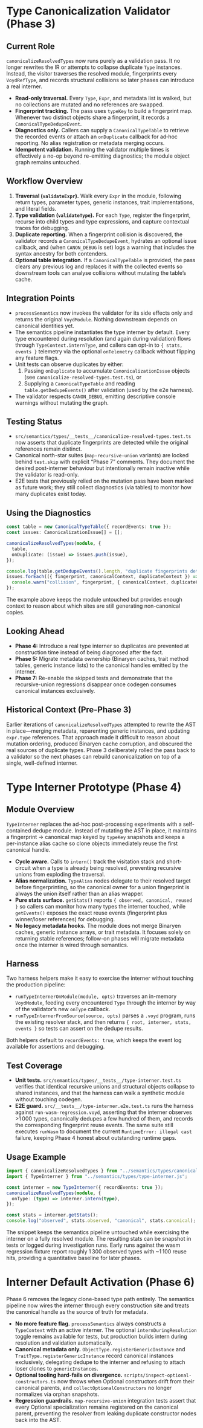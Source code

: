 # Type Canonicalization Validator (Phase 3)

## Current Role

`canonicalizeResolvedTypes` now runs purely as a validation pass. It no longer rewrites the IR or attempts to collapse duplicate `Type` instances. Instead, the visitor traverses the resolved module, fingerprints every `VoydRefType`, and records structural collisions so later phases can introduce a real interner.

- **Read-only traversal.** Every `Type`, `Expr`, and metadata list is walked, but no collections are mutated and no references are swapped.
- **Fingerprint tracking.** The pass uses `typeKey` to build a fingerprint map. Whenever two distinct objects share a fingerprint, it records a `CanonicalTypeDedupeEvent`.
- **Diagnostics only.** Callers can supply a `CanonicalTypeTable` to retrieve the recorded events or attach an `onDuplicate` callback for ad‑hoc reporting. No alias registration or metadata merging occurs.
- **Idempotent validation.** Running the validator multiple times is effectively a no-op beyond re-emitting diagnostics; the module object graph remains untouched.

## Workflow Overview

1. **Traversal (`validateExpr`).** Walk every `Expr` in the module, following return types, parameter types, generic instances, trait implementations, and literal fields.
2. **Type validation (`validateType`).** For each `Type`, register the fingerprint, recurse into child types and type expressions, and capture contextual traces for debugging.
3. **Duplicate reporting.** When a fingerprint collision is discovered, the validator records a `CanonicalTypeDedupeEvent`, hydrates an optional issue callback, and (when `CANON_DEBUG` is set) logs a warning that includes the syntax ancestry for both contenders.
4. **Optional table integration.** If a `CanonicalTypeTable` is provided, the pass clears any previous log and replaces it with the collected events so downstream tools can analyse collisions without mutating the table’s cache.

## Integration Points

- `processSemantics` now invokes the validator for its side effects only and returns the original `VoydModule`. Nothing downstream depends on canonical identities yet.
- The semantics pipeline instantiates the type interner by default. Every type encountered during resolution (and again during validation) flows through `TypeContext.internType`, and callers can opt-in to `{ stats, events }` telemetry via the optional `onTelemetry` callback without flipping any feature flags.
- Unit tests can observe duplicates by either:
  1. Passing `onDuplicate` to accumulate `CanonicalizationIssue` objects (see `canonicalize-resolved-types.test.ts`), or
  2. Supplying a `CanonicalTypeTable` and reading `table.getDedupeEvents()` after validation (used by the e2e harness).
- The validator respects `CANON_DEBUG`, emitting descriptive console warnings without mutating the graph.

## Testing Status

- `src/semantics/types/__tests__/canonicalize-resolved-types.test.ts` now asserts that duplicate fingerprints are detected while the original references remain distinct.
- Canonical north-star suites (`map-recursive-union` variants) are locked behind `test.skip` with explicit “Phase 7” comments. They document the desired post-interner behaviour but intentionally remain inactive while the validator is read-only.
- E2E tests that previously relied on the mutation pass have been marked as future work; they still collect diagnostics (via tables) to monitor how many duplicates exist today.

## Using the Diagnostics

```ts
const table = new CanonicalTypeTable({ recordEvents: true });
const issues: CanonicalizationIssue[] = [];

canonicalizeResolvedTypes(module, {
  table,
  onDuplicate: (issue) => issues.push(issue),
});

console.log(table.getDedupeEvents().length, "duplicate fingerprints detected");
issues.forEach(({ fingerprint, canonicalContext, duplicateContext }) => {
  console.warn("collision", fingerprint, { canonicalContext, duplicateContext });
});
```

The example above keeps the module untouched but provides enough context to reason about which sites are still generating non-canonical copies.

## Looking Ahead

- **Phase 4:** Introduce a real type interner so duplicates are prevented at construction time instead of being diagnosed after the fact.
- **Phase 5:** Migrate metadata ownership (Binaryen caches, trait method tables, generic instance lists) to the canonical handles emitted by the interner.
- **Phase 7:** Re-enable the skipped tests and demonstrate that the recursive-union regressions disappear once codegen consumes canonical instances exclusively.

## Historical Context (Pre-Phase 3)

Earlier iterations of `canonicalizeResolvedTypes` attempted to rewrite the AST in place—merging metadata, reparenting generic instances, and updating `expr.type` references. That approach made it difficult to reason about mutation ordering, produced Binaryen cache corruption, and obscured the real sources of duplicate types. Phase 3 deliberately rolled the pass back to a validator so the next phases can rebuild canonicalization on top of a single, well-defined interner.

# Type Interner Prototype (Phase 4)

## Module Overview

`TypeInterner` replaces the ad-hoc post-processing experiments with a self-contained dedupe module. Instead of mutating the AST in place, it maintains a fingerprint → canonical map keyed by `typeKey` snapshots and keeps a per-instance alias cache so clone objects immediately reuse the first canonical handle.

- **Cycle aware.** Calls to `intern()` track the visitation stack and short-circuit when a type is already being resolved, preventing recursive unions from exploding the traversal.
- **Alias normalization.** `TypeAlias` nodes delegate to their resolved target before fingerprinting, so the canonical owner for a union fingerprint is always the union itself rather than an alias wrapper.
- **Pure stats surface.** `getStats()` reports `{ observed, canonical, reused }` so callers can monitor how many types the interner touched, while `getEvents()` exposes the exact reuse events (fingerprint plus winner/loser references) for debugging.
- **No legacy metadata hooks.** The module does not merge Binaryen caches, generic instance arrays, or trait metadata. It focuses solely on returning stable references; follow-on phases will migrate metadata once the interner is wired through semantics.

## Harness

Two harness helpers make it easy to exercise the interner without touching the production pipeline:

- `runTypeInternerOnModule(module, opts)` traverses an in-memory `VoydModule`, feeding every encountered `Type` through the interner by way of the validator’s new `onType` callback.
- `runTypeInternerFromSource(source, opts)` parses a `.voyd` program, runs the existing resolver stack, and then returns `{ root, interner, stats, events }` so tests can assert on the dedupe results.

Both helpers default to `recordEvents: true`, which keeps the event log available for assertions and debugging.

## Test Coverage

- **Unit tests.** `src/semantics/types/__tests__/type-interner.test.ts` verifies that identical recursive unions and structural objects collapse to shared instances, and that the harness can walk a synthetic module without touching codegen.
- **E2E guard.** `src/__tests__/type-interner.e2e.test.ts` runs the harness against `run-wasm-regression.voyd`, asserting that the interner observes >1 000 types, canonically dedupes a few hundred of them, and records the corresponding fingerprint reuse events. The same suite still executes `runWasm` to document the current `RuntimeError: illegal cast` failure, keeping Phase 4 honest about outstanding runtime gaps.

## Usage Example

```ts
import { canonicalizeResolvedTypes } from "../semantics/types/canonicalize-resolved-types.js";
import { TypeInterner } from "../semantics/types/type-interner.js";

const interner = new TypeInterner({ recordEvents: true });
canonicalizeResolvedTypes(module, {
  onType: (type) => interner.intern(type),
});

const stats = interner.getStats();
console.log("observed", stats.observed, "canonical", stats.canonical);
```

The snippet keeps the semantics pipeline untouched while exercising the interner on a fully resolved module. The resulting stats can be snapshot in tests or logged during investigation runs. Early runs against the wasm regression fixture report roughly 1 300 observed types with ~1 100 reuse hits, providing a quantitative baseline for later phases.

# Interner Default Activation (Phase 6)

Phase 6 removes the legacy clone-based type path entirely. The semantics pipeline now wires the interner through every construction site and treats the canonical handle as the source of truth for metadata.

- **No more feature flag.** `processSemantics` always constructs a `TypeContext` with an active interner. The optional `internDuringResolution` toggle remains available for tests, but production builds intern during resolution and validation automatically.
- **Canonical metadata only.** `ObjectType.registerGenericInstance` and `TraitType.registerGenericInstance` record canonical instances exclusively, delegating dedupe to the interner and refusing to attach loser clones to `genericInstances`.
- **Optional tooling hard-fails on divergence.** `scripts/inspect-optional-constructors.ts` now throws when Optional constructors drift from their canonical parents, and `collectOptionalConstructors` no longer normalizes via orphan snapshots.
- **Regression guardrails.** `map-recursive-union` integration tests assert that every Optional specialization remains registered on the canonical parent, preventing the resolver from leaking duplicate constructor nodes back into the AST.
